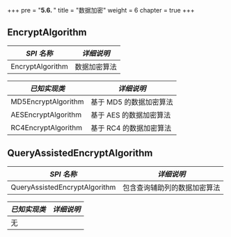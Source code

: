 +++
pre = "<b>5.6. </b>"
title = "数据加密"
weight = 6
chapter = true
+++

## EncryptAlgorithm

| *SPI 名称*           | *详细说明*            |
| ------------------- | --------------------- |
| EncryptAlgorithm    | 数据加密算法           |

| *已知实现类*         | *详细说明*             |
| ------------------- | --------------------- |
| MD5EncryptAlgorithm | 基于 MD5 的数据加密算法 |
| AESEncryptAlgorithm | 基于 AES 的数据加密算法 |
| RC4EncryptAlgorithm | 基于 RC4 的数据加密算法 |

## QueryAssistedEncryptAlgorithm

| *SPI 名称*                    | *详细说明*                 |
| ----------------------------- | ------------------------ |
| QueryAssistedEncryptAlgorithm | 包含查询辅助列的数据加密算法 |

| *已知实现类*                   | *详细说明*                 |
| ----------------------------- | ------------------------- |
| 无                            |                           |

